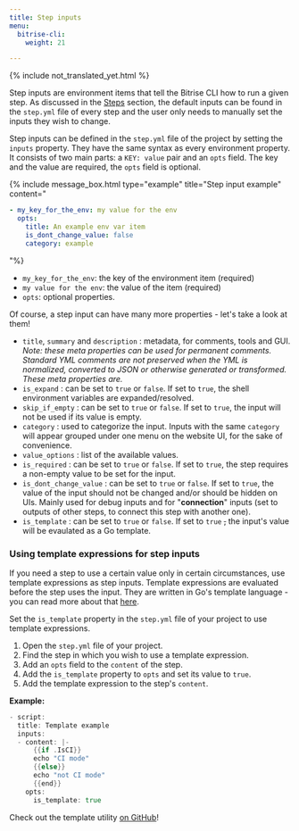 ```yaml
---
title: Step inputs
menu:
  bitrise-cli:
    weight: 21

---
```

{% include not_translated_yet.html %}

Step inputs are environment items that tell the Bitrise CLI how to run a given step. As discussed in the [Steps](/bitrise-cli/steps) section, the default inputs can be found in the `step.yml` file of every step and the user only needs to manually set the inputs they wish to change.

Step inputs can be defined in the `step.yml` file of the project by setting the `inputs` property. They have the same syntax as every environment property. It consists of two main parts: a `KEY: value` pair and an `opts` field. The key and the value are required, the `opts` field is optional.

{% include message_box.html type="example" title="Step input example" content=" 
```yaml 
- my_key_for_the_env: my value for the env 
  opts: 
    title: An example env var item 
    is_dont_change_value: false 
    category: example
```
"%}

* `my_key_for_the_env`: the key of the environment item (required)
* `my value for the env`: the value of the item (required)
* `opts`: optional properties.

Of course, a step input can have many more properties - let's take a look at them!

* `title`, `summary` and `description` : metadata, for comments, tools and GUI.
  _Note: these meta properties can be used for permanent comments. Standard YML comments
  are not preserved when the YML is normalized, converted to JSON or otherwise
  generated or transformed. These meta properties are._
* `is_expand` : can be set to `true` or `false`. If set to `true`, the shell environment variables are expanded/resolved.
* `skip_if_empty` : can be set to `true` or `false`. If set to `true`, the input will not be used if its value is empty.
* `category` : used to categorize the input. Inputs with the same `category` will appear grouped under one menu on the website UI, for the sake of convenience.
* `value_options` : list of the available values.
* `is_required` : can be set to `true` or `false`. If set to `true`, the step requires a non-empty value to be set for the input.
* `is_dont_change_value` : can be set to `true` or `false`. If set to `true`, the value of the input should not be changed and/or should be hidden on UIs. Mainly used for debug inputs and for "**connection**" inputs (set to outputs of other steps, to connect this step with another one).
* `is_template` : can be set to `true` or `false`. If set to `true` ~~,~~ the input's value will be evaulated as a Go template.

### Using template expressions for step inputs

If you need a step to use a certain value only in certain circumstances, use template expressions as step inputs. Template expressions are evaluated before the step uses the input. They are written in Go's template language - you can read more about that [here](https://golang.org/pkg/text/template/).

Set the `is_template` property in the `step.yml` file of your project to use template expressions.

1. Open the `step.yml` file of your project.
2. Find the step in which you wish to use a template expression.
3. Add an `opts` field to the `content` of the step.
4. Add the `is_template` property to `opts` and set its value to `true`.
5. Add the template expression to the step's `content`.

**Example:**

``` Go
- script:
  title: Template example
  inputs:
  - content: |-
      {{if .IsCI}}
      echo "CI mode"
      {{else}}
      echo "not CI mode"
      {{end}}
    opts:
      is_template: true
```

Check out the template utility [on GitHub](https://github.com/bitrise-io/bitrise/blob/master/bitrise/template_util.go#L17)!